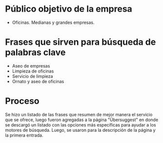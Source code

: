 # Público objetivo de la empresa

- Oficinas. Medianas y grandes empresas. 


# Frases que sirven para búsqueda de palabras clave

- Aseo de empresas
- Limpieza de oficinas
- Servicio de limpieza
- Ornato y aseo de oficinas

# Proceso

Se hizo un listado de las frases que resumen de mejor manera el servicio que se ofrece, luego fueron agregadas a la página "Übersuggest" en donde se descargó un listado con las opciones más específicas para ayudar a los motores de búsqueda. Luego, se usaron para la descripción de la página y la primera entrada.